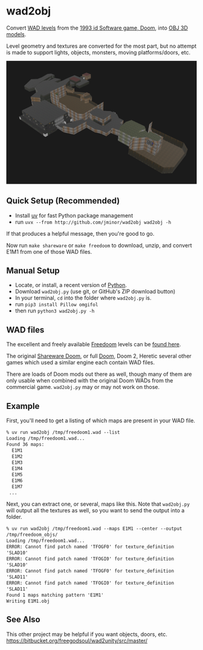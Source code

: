 # wad2obj

Convert [WAD levels](https://en.wikipedia.org/wiki/Doom_modding) from the [1993 id Software game, Doom](https://en.wikipedia.org/wiki/Doom_(1993_video_game)), into [OBJ 3D models](https://en.wikipedia.org/wiki/Wavefront_.obj_file).

Level geometry and textures are converted for the most part, but no attempt is made to support lights, objects, monsters, moving platforms/doors, etc.

![DOOM Shareware E1M1](E1M1.obj.png)

## Quick Setup (Recommended)

- Install [uv](https://github.com/astral-sh/uv) for fast Python package management
- run `uvx --from http://github.com/jminor/wad2obj wad2obj -h`

If that produces a helpful message, then you're good to go.

Now run `make shareware` or `make freedoom` to download, unzip, and convert E1M1 from one of those WAD files.

## Manual Setup

- Locate, or install, a recent version of [Python](https://www.python.org/).
- Download `wad2obj.py` (use git, or GitHub's ZIP download button)
- In your terminal, `cd` into the folder where `wad2obj.py` is.
- run `pip3 install Pillow omgifol`
- then run `python3 wad2obj.py -h`

## WAD files

The excellent and freely available [Freedoom](https://freedoom.github.io/) levels can be [found here](https://freedoom.github.io/download.html).

The original [Shareware Doom](https://archive.org/details/DoomsharewareEpisode), or full [Doom](https://archive.org/details/doom-for-dosbox-0.74), Doom 2, Heretic several other games which used a similar engine each contain WAD files.

There are loads of Doom mods out there as well, though many of them are only usable when combined with the original Doom WADs from the commercial game. `wad2obj.py` may or may not work on those.

## Example

First, you'll need to get a listing of which maps are present in your WAD file.

```
% uv run wad2obj /tmp/freedoom1.wad --list
Loading /tmp/freedoom1.wad...
Found 36 maps:
  E1M1
  E1M2
  E1M3
  E1M4
  E1M5
  E1M6
  E1M7
 ...
```

Next, you can extract one, or several, maps like this. Note that `wad2obj.py` will output all the textures as well, so you want to send the output into a folder.

```
% uv run wad2obj /tmp/freedoom1.wad --maps E1M1 --center --output /tmp/freedoom_objs/
Loading /tmp/freedoom1.wad...
ERROR: Cannot find patch named 'TFOGF0' for texture_definition 'SLAD10'
ERROR: Cannot find patch named 'TFOGI0' for texture_definition 'SLAD10'
ERROR: Cannot find patch named 'TFOGF0' for texture_definition 'SLAD11'
ERROR: Cannot find patch named 'TFOGI0' for texture_definition 'SLAD11'
Found 1 maps matching pattern 'E1M1'
Writing E1M1.obj
```

## See Also

This other project may be helpful if you want objects, doors, etc.
https://bitbucket.org/freegodsoul/wad2unity/src/master/
